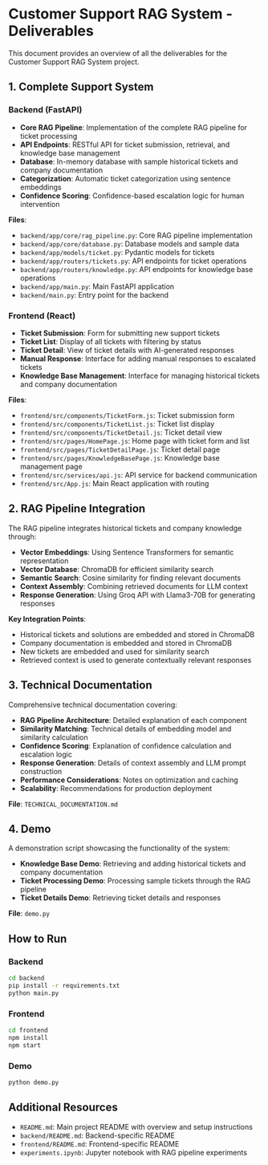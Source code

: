 # Customer Support RAG System - Deliverables

This document provides an overview of all the deliverables for the Customer Support RAG System project.

## 1. Complete Support System

### Backend (FastAPI)
- **Core RAG Pipeline**: Implementation of the complete RAG pipeline for ticket processing
- **API Endpoints**: RESTful API for ticket submission, retrieval, and knowledge base management
- **Database**: In-memory database with sample historical tickets and company documentation
- **Categorization**: Automatic ticket categorization using sentence embeddings
- **Confidence Scoring**: Confidence-based escalation logic for human intervention

**Files**:
- `backend/app/core/rag_pipeline.py`: Core RAG pipeline implementation
- `backend/app/core/database.py`: Database models and sample data
- `backend/app/models/ticket.py`: Pydantic models for tickets
- `backend/app/routers/tickets.py`: API endpoints for ticket operations
- `backend/app/routers/knowledge.py`: API endpoints for knowledge base operations
- `backend/app/main.py`: Main FastAPI application
- `backend/main.py`: Entry point for the backend

### Frontend (React)
- **Ticket Submission**: Form for submitting new support tickets
- **Ticket List**: Display of all tickets with filtering by status
- **Ticket Detail**: View of ticket details with AI-generated responses
- **Manual Response**: Interface for adding manual responses to escalated tickets
- **Knowledge Base Management**: Interface for managing historical tickets and company documentation

**Files**:
- `frontend/src/components/TicketForm.js`: Ticket submission form
- `frontend/src/components/TicketList.js`: Ticket list display
- `frontend/src/components/TicketDetail.js`: Ticket detail view
- `frontend/src/pages/HomePage.js`: Home page with ticket form and list
- `frontend/src/pages/TicketDetailPage.js`: Ticket detail page
- `frontend/src/pages/KnowledgeBasePage.js`: Knowledge base management page
- `frontend/src/services/api.js`: API service for backend communication
- `frontend/src/App.js`: Main React application with routing

## 2. RAG Pipeline Integration

The RAG pipeline integrates historical tickets and company knowledge through:

- **Vector Embeddings**: Using Sentence Transformers for semantic representation
- **Vector Database**: ChromaDB for efficient similarity search
- **Semantic Search**: Cosine similarity for finding relevant documents
- **Context Assembly**: Combining retrieved documents for LLM context
- **Response Generation**: Using Groq API with Llama3-70B for generating responses

**Key Integration Points**:
- Historical tickets and solutions are embedded and stored in ChromaDB
- Company documentation is embedded and stored in ChromaDB
- New tickets are embedded and used for similarity search
- Retrieved context is used to generate contextually relevant responses

## 3. Technical Documentation

Comprehensive technical documentation covering:

- **RAG Pipeline Architecture**: Detailed explanation of each component
- **Similarity Matching**: Technical details of embedding model and similarity calculation
- **Confidence Scoring**: Explanation of confidence calculation and escalation logic
- **Response Generation**: Details of context assembly and LLM prompt construction
- **Performance Considerations**: Notes on optimization and caching
- **Scalability**: Recommendations for production deployment

**File**: `TECHNICAL_DOCUMENTATION.md`

## 4. Demo

A demonstration script showcasing the functionality of the system:

- **Knowledge Base Demo**: Retrieving and adding historical tickets and company documentation
- **Ticket Processing Demo**: Processing sample tickets through the RAG pipeline
- **Ticket Details Demo**: Retrieving ticket details and responses

**File**: `demo.py`

## How to Run

### Backend
```bash
cd backend
pip install -r requirements.txt
python main.py
```

### Frontend
```bash
cd frontend
npm install
npm start
```

### Demo
```bash
python demo.py
```

## Additional Resources

- `README.md`: Main project README with overview and setup instructions
- `backend/README.md`: Backend-specific README
- `frontend/README.md`: Frontend-specific README
- `experiments.ipynb`: Jupyter notebook with RAG pipeline experiments 